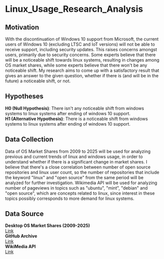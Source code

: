 # Linux_Usage_Research_Analysis  

## Motivation  
With the discontinuation of Windows 10 support from Microsoft, the current users of Windows 10 (excluding LTSC and IoT versions) will not be able to receive support, including security updates. This raises concerns amongst users, primarily due to security concerns. Some experts believe that there will be a noticeable shift towards linux systems, resulting in changes among OS market shares, while some experts believe that there won't be any noticeable shift. My research aims to come up with a satisfactory result that gives an answer to the given question, whether if there is (and will be in the future) a noticeable shift, or not.

## Hypotheses  
**H0 (Null Hypothesis)**: There isn't any noticeable shift from windows systems to linux systems after ending of windows 10 support.  
**H1 (Alternative Hypothesis)**: There is a noticeable shift from windows systems to linux systems after ending of windows 10 support.  
## Data Collection  
Data of OS Market Shares from 2009 to 2025 will be used for analyzing previous and current trends of linux and windows usage, in order to understand whether if there is a significant change in market shares. I believe that there's a close correlation between number of open source repositories and linux user count, so the number of repositories that include the keyword "linux" and "open source" from the same period will be analyzed for further investigation. Wikimedia API will be used for analyzing number of pageviews in topics such as "ubuntu", "mint", "debian" and "open source", which are concepts related to linux, since interest in these topics possibly corresponds to more demand for linux systems.

## Data Source  
**Desktop OS Market Shares (2009-2025)**  
[Link](https://gs.statcounter.com/os-market-share/desktop/worldwide)  
**GitHub Archive**  
[Link](https://www.gharchive.org/)  
**WikiMedia API**  
[Link](https://pageviews.wmcloud.org/)  
